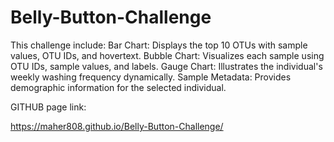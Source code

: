 # Belly-Button-Challenge

This challenge include:
Bar Chart: Displays the top 10 OTUs with sample values, OTU IDs, and hovertext.
Bubble Chart: Visualizes each sample using OTU IDs, sample values, and labels.
Gauge Chart: Illustrates the individual's weekly washing frequency dynamically.
Sample Metadata: Provides demographic information for the selected individual.

GITHUB page link:

 https://maher808.github.io/Belly-Button-Challenge/

